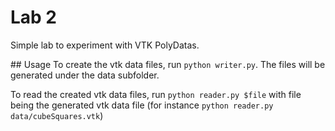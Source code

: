 # Lab 2
Simple lab to experiment with VTK PolyDatas.

## Usage
To create the vtk data files, run
`python writer.py`. The files will be generated under the data subfolder.

To read the created vtk data files, run
`python reader.py $file`
with file being the generated vtk data file (for instance `python reader.py data/cubeSquares.vtk`)
